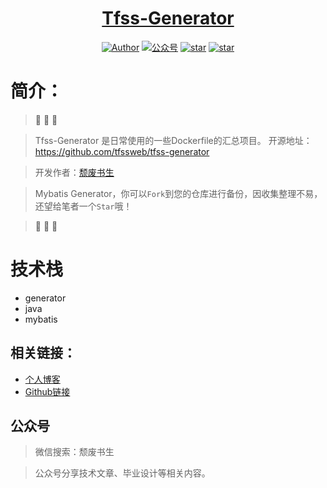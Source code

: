 <h1 align="center"><a href="https://github.com/tfssweb" target="_blank">Tfss-Generator</a></h1>

<p align="center">
<a href="https://tfssweb.github.io/"><img alt="Author" src="https://img.shields.io/badge/author-%E9%A2%93%E5%BA%9F%E4%B9%A6%E7%94%9F-blue.svg"/></a>  <a href="https://tfssweb.github.io/"><img alt="公众号" src="https://img.shields.io/badge/公众号-颓废书生-mauve.svg"/></a>  <a href="https://github.com/tfssweb/tfss-generator"><img alt="star" src="https://img.shields.io/github/stars/tfssweb/tfss-generator.svg?label=Stars&style=social"/></a>  <a href="https://github.com/tfssweb/tfss-generator"><img alt="star" src="https://img.shields.io/github/forks/tfssweb/tfss-generator.svg?label=Forks&style=social"/></a>

</p>

# 简介：
> :whale: :whale: :whale:

> Tfss-Generator 是日常使用的一些Dockerfile的汇总项目。 开源地址：https://github.com/tfssweb/tfss-generator

> 开发作者：[颓废书生](https://tfssweb.github.io/)

> Mybatis Generator，你可以`Fork`到您的仓库进行备份，因收集整理不易，还望给笔者一个`Star`哦！

> :whale: :whale: :whale:

# 技术栈

- generator
- java
- mybatis



## 相关链接：

- [个人博客](https://tfssweb.github.io/)
- [Github链接](https://github.com/tfssweb/)


## 公众号

> 微信搜索：颓废书生

> 公众号分享技术文章、毕业设计等相关内容。


